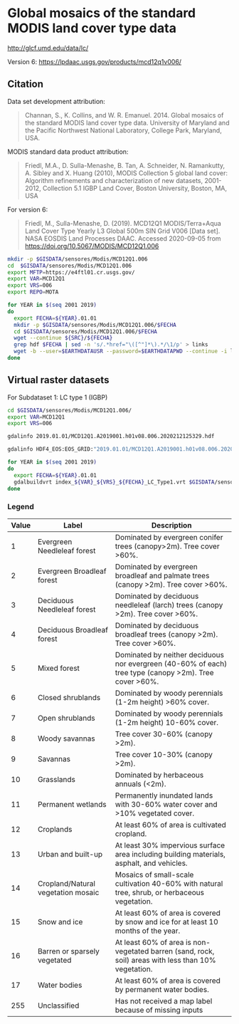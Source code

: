 # Global mosaics of the standard MODIS land cover type data

http://glcf.umd.edu/data/lc/

Version 6:
https://lpdaac.usgs.gov/products/mcd12q1v006/

## Citation

Data set development attribution:

> Channan, S., K. Collins, and W. R. Emanuel. 2014. Global mosaics of the standard MODIS land cover type data. University of Maryland and the Pacific Northwest National Laboratory, College Park, Maryland, USA.

MODIS standard data product attribution:
> Friedl, M.A., D. Sulla-Menashe, B. Tan, A. Schneider, N. Ramankutty, A. Sibley and X. Huang (2010), MODIS Collection 5 global land cover: Algorithm refinements and characterization of new datasets, 2001-2012, Collection 5.1 IGBP Land Cover, Boston University, Boston, MA, USA

For version 6:
> Friedl, M., Sulla-Menashe, D. (2019). MCD12Q1 MODIS/Terra+Aqua Land Cover Type Yearly L3 Global 500m SIN Grid V006 [Data set]. NASA EOSDIS Land Processes DAAC. Accessed 2020-09-05 from https://doi.org/10.5067/MODIS/MCD12Q1.006


```sh
mkdir -p $GISDATA/sensores/Modis/MCD12Q1.006
cd  $GISDATA/sensores/Modis/MCD12Q1.006
export MFTP=https://e4ftl01.cr.usgs.gov/
export VAR=MCD12Q1
export VRS=006
export REPO=MOTA

for YEAR in $(seq 2001 2019)
do
  export FECHA=${YEAR}.01.01
  mkdir -p $GISDATA/sensores/Modis/MCD12Q1.006/$FECHA
  cd $GISDATA/sensores/Modis/MCD12Q1.006/$FECHA
  wget --continue ${SRC}/${FECHA}
  grep hdf $FECHA | sed -n 's/.*href="\([^"]*\).*/\1/p' > links
  wget -b --user=$EARTHDATAUSR --password=$EARTHDATAPWD --continue -i links --base=${MFTP}${REPO}/${VAR}.${VRS}/${FECHA}/
done

```

## Virtual raster datasets

For Subdataset 1: LC type 1 (IGBP)

```sh
cd $GISDATA/sensores/Modis/MCD12Q1.006/
export VAR=MCD12Q1
export VRS=006

gdalinfo 2019.01.01/MCD12Q1.A2019001.h01v08.006.2020212125329.hdf

gdalinfo HDF4_EOS:EOS_GRID:"2019.01.01/MCD12Q1.A2019001.h01v08.006.2020212125329.hdf":MCD12Q1:LC_Type1

for YEAR in $(seq 2001 2019)
do
  export FECHA=${YEAR}.01.01
  gdalbuildvrt index_${VAR}_${VRS}_${FECHA}_LC_Type1.vrt $GISDATA/sensores/Modis/MCD12Q1.006/$FECHA/*hdf -sd 1
done


```

### Legend


| Value | Label | Description |
|---|---|---|
| 1	| Evergreen Needleleaf forest | Dominated by evergreen conifer trees (canopy>2m). Tree cover >60%. |
| 2 |	Evergreen Broadleaf forest | Dominated by evergreen broadleaf and palmate trees (canopy >2m). Tree cover >60%. |
| 3 |	Deciduous Needleleaf forest | Dominated by deciduous needleleaf (larch) trees (canopy >2m). Tree cover >60%. |
| 4 |	Deciduous Broadleaf forest | Dominated by deciduous broadleaf trees (canopy >2m). Tree cover >60%. |
| 5 |	Mixed forest | Dominated by neither deciduous nor evergreen (40-60% of each) tree type (canopy >2m). Tree cover >60%. |
| 6 |	Closed shrublands | Dominated by woody perennials (1-2m height) >60% cover. |
| 7 |	Open shrublands | Dominated by woody perennials (1-2m height) 10-60% cover. |
| 8 |	Woody savannas | Tree cover 30-60% (canopy >2m). |
| 9 |	Savannas | Tree cover 10-30% (canopy >2m). |
| 10 |	Grasslands | Dominated by herbaceous annuals (<2m). |
| 11 |	Permanent wetlands | Permanently inundated lands with 30-60% water cover and >10% vegetated cover. |
| 12 |	Croplands | At least 60% of area is cultivated cropland. |
| 13 |	Urban and built-up |  At least 30% impervious surface area including building materials, asphalt, and vehicles.
| 14 |	Cropland/Natural vegetation mosaic | Mosaics of small-scale cultivation 40-60% with natural tree, shrub, or herbaceous vegetation. |
| 15 |	Snow and ice |  At least 60% of area is covered by snow and ice for at least 10 months of the year. |
| 16 |	Barren or sparsely vegetated | At least 60% of area is non-vegetated barren (sand, rock, soil) areas with less than 10% vegetation. |
| 17 |	Water bodies | At least 60% of area is covered by permanent water bodies. |
| 255 |	Unclassified | Has not received a map label because of missing inputs |
